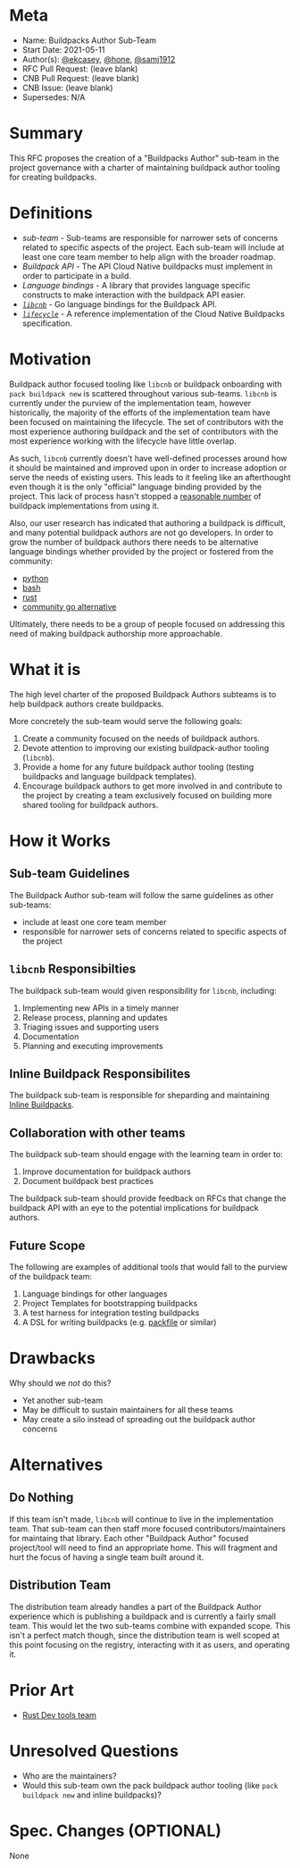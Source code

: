 # Meta
[meta]: #meta
- Name: Buildpacks Author Sub-Team
- Start Date: 2021-05-11
- Author(s): [@ekcasey](https://github.com/ekcasey), [@hone](https://github.com/hone), [@samj1912](https://github.com/samj1912)
- RFC Pull Request: (leave blank)
- CNB Pull Request: (leave blank)
- CNB Issue: (leave blank)
- Supersedes: N/A

# Summary
[summary]: #summary

This RFC proposes the creation of a "Buildpacks Author" sub-team in the project governance with a charter of maintaining buildpack author tooling for creating buildpacks.

# Definitions
[definitions]: #definitions

- *sub-team* - Sub-teams are responsible for narrower sets of concerns related to specific aspects of the project. Each sub-team will include at least one core team member to help align with the broader roadmap.
- *Buildpack API* - The API Cloud Native buildpacks must implement in order to participate in a build.
- *Language bindings* - A library that provides language specific constructs to make interaction with the buildpack API easier.
- *[`libcnb`](https://github.com/buildpacks/libcnb)* - Go language bindings for the Buildpack API.
- *[`lifecycle`](https://github.com/buildpacks/lifecycle)* - A reference implementation of the Cloud Native Buildpacks specification.

# Motivation
[motivation]: #motivation

Buildpack author focused tooling like `libcnb` or buildpack onboarding with `pack buildpack new` is scattered throughout various sub-teams. `libcnb` is currently under the purview of the implementation team, however historically, the majority of the efforts of the implementation team have been focused on maintaining the lifecycle. The set of contributors with the most experience authoring buildpack and the set of contributors with the most experience working with the lifecycle have little overlap.

As such, `libcnb` currently doesn't have well-defined processes around how it should be maintained and improved upon in order to increase adoption or serve the needs of existing users.  This leads to it feeling like an afterthought even though it is the only "official" language binding provided by the project. This lack of process hasn't stopped a [reasonable number](https://pkg.go.dev/github.com/buildpacks/libcnb?tab=importedby) of buildpack implementations from using it.

Also, our user research has indicated that authoring a buildpack is difficult, and many potential buildpack authors are not go developers. In order to grow the number of buildpack authors there needs to be alternative language bindings whether provided by the project or fostered from the community:

- [python](https://github.com/paketo-buildpacks/packit)
- [bash](https://github.com/jkutner/libcnb.bash)
- [rust](https://github.com/Malax/libcnb)
- [community go alternative](https://github.com/paketo-buildpacks/packit)

Ultimately, there needs to be a group of people focused on addressing this need of making buildpack authorship more approachable.

# What it is
[what-it-is]: #what-it-is

The high level charter of the proposed Buildpack Authors subteams is to help buildpack authors create buildpacks.

More concretely the sub-team  would serve the following goals:
1. Create a community focused on the needs of buildpack authors.
2. Devote attention to improving our existing buildpack-author tooling (`libcnb`).
3. Provide a home for any future buildpack author tooling (testing buildpacks and language buildpack templates).
4. Encourage buildpack authors to get more involved in and contribute to the project by creating a team exclusively focused on building more shared tooling for buildpack authors.

# How it Works
[how-it-works]: #how-it-works

## Sub-team Guidelines

The Buildpack Author sub-team will follow the same guidelines as other sub-teams:

- include at least one core team member
- responsible for narrower sets of concerns related to specific aspects of the project

## `libcnb` Responsibilties
The buildpack sub-team would given responsibility for `libcnb`, including:
1. Implementing new APIs in a timely manner
1. Release process, planning and updates
1. Triaging issues and supporting users
1. Documentation
1. Planning and executing improvements

## Inline Buildpack Responsibilites
The buildpack sub-team is responsible for sheparding and maintaining [Inline Buildpacks](https://github.com/buildpacks/rfcs/blob/main/text/0048-inline-buildpack.md).

## Collaboration with other teams
The buildpack sub-team should engage with the learning team in order to:
1. Improve documentation for buildpack authors
1. Document buildpack best practices

The buildpack sub-team should provide feedback on RFCs that change the buildpack API with an eye to the potential implications for buildpack authors.

## Future Scope
The following are examples of additional tools that would fall to the purview of the buildpack team:
1. Language bindings for other languages
1. Project Templates for bootstrapping buildpacks
1. A test harness for integration testing buildpacks
1. A DSL for writing buildpacks (e.g. [packfile](https://github.com/sclevine/packfile) or similar)

# Drawbacks
[drawbacks]: #drawbacks

Why should we *not* do this?

- Yet another sub-team
- May be difficult to sustain maintainers for all these teams
- May create a silo instead of spreading out the buildpack author concerns

# Alternatives
[alternatives]: #alternatives

## Do Nothing

If this team isn't made, `libcnb` will continue to live in the implementation team. That sub-team can then staff more focused contributors/maintainers for maintaing that library. Each other "Buildpack Author" focused project/tool will need to find an appropriate home. This will fragment and hurt the focus of having a single team built around it.

## Distribution Team

The distribution team already handles a part of the Buildpack Author experience which is publishing a buildpack and is currently a fairly small team. This would let the two sub-teams combine with expanded scope. This isn't a perfect match though, since the distribution team is well scoped at this point focusing on the registry, interacting with it as users, and operating it.

# Prior Art
[prior-art]: #prior-art

* [Rust Dev tools team](https://www.rust-lang.org/governance/teams/dev-tools)

# Unresolved Questions
[unresolved-questions]: #unresolved-questions

- Who are the maintainers?
- Would this sub-team own the pack buildpack author tooling (like `pack buildpack new` and inline buildpacks)?

# Spec. Changes (OPTIONAL)
[spec-changes]: #spec-changes
None
